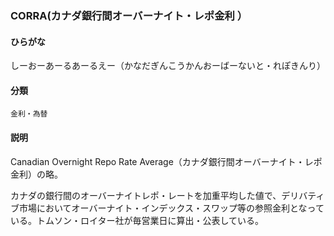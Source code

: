 <div style="display:none;">

## [あ行](securities-terms?id=あ行)
## [か行](securities-terms?id=か行)
## [さ行](securities-terms?id=さ行)
## [た行](securities-terms?id=た行)
## [な行](securities-terms?id=な行)
## [は行](securities-terms?id=は行)
## [ま行](securities-terms?id=ま行)
## [や行](securities-terms?id=や行)
## [ら行](securities-terms?id=ら行)
## [わ行](securities-terms?id=わ行)
## [英数字・記号](securities-terms?id=英数字・記号)

</div>

### CORRA(カナダ銀行間オーバーナイト・レポ金利 ）

#### ひらがな

しーおーあーるあーるえー（かなだぎんこうかんおーばーないと・れぽきんり）

#### 分類

`金利・為替`

#### 説明

Canadian Overnight Repo Rate Average（カナダ銀行間オーバーナイト・レポ金利）の略。
 
カナダの銀行間のオーバーナイトレポ・レートを加重平均した値で、デリバティブ市場においてオーバーナイト・インデックス・スワップ等の参照金利となっている。トムソン・ロイター社が毎営業日に算出・公表している。

